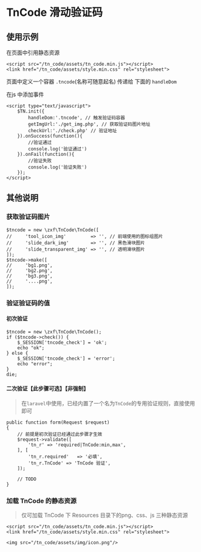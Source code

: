 # TnCode 滑动验证码

## 使用示例

在页面中引用静态资源

```
<script src="/tn_code/assets/tn_code.min.js"></script>
<link href="/tn_code/assets/style.min.css" rel="stylesheet">
```

页面中定义一个容器 `.tncode`(名称可随意起名) 传递给 下面的 `handleDom`

在js 中添加事件

```
<script type="text/javascript">
    $TN.init({
        handleDom:'.tncode', // 触发验证码容器
        getImgUrl:'./get_img.php', // 获取验证码图片地址
        checkUrl:'./check.php' // 验证地址
    }).onSuccess(function(){
        //验证通过
        console.log('验证通过')
    }).onFail(function(){
        //验证失败
        console.log('验证失败')
    });
</script>
```

## 其他说明

### 获取验证码图片

```
$tncode = new \zxf\TnCode\TnCode([
//     'tool_icon_img'         => '', // 前端使用的图标组图片
//     'slide_dark_img'        => '', // 黑色滑块图片
//     'slide_transparent_img' => '', // 透明滑块图片
]);
$tncode->make([
//     'bg1.png',
//     'bg2.png',
//     'bg3.png',
//     '....png',
]);
```

### 验证验证码的值

#### 初次验证

```
$tncode = new \zxf\TnCode\TnCode();
if ($tncode->check()) {
    $_SESSION['tncode_check'] = 'ok';
    echo "ok";
} else {
    $_SESSION['tncode_check'] = 'error';
    echo "error";
}
die;
```

#### 二次验证【此步骤可选】【非强制】

> 在`laravel`中使用，已经内置了一个名为`TnCode`的专用验证规则，直接使用即可

```
public function form(Request $request)
{
    // 前提是初次验证已经通过此步骤才生效
    $request->validate([
        'tn_r' => 'required|TnCode:min,max',
    ], [
        'tn_r.required'   => '必填',
        'tn_r.TnCode' => 'TnCode 验证',
    ]);

    // TODO
}
```

### 加载 TnCode 的静态资源

> 仅可加载 TnCode 下 Resources 目录下的png、css、js 三种静态资源

```
<script src="/tn_code/assets/tn_code.min.js"></script>
<link href="/tn_code/assets/style.min.css" rel="stylesheet">

<img src="/tn_code/assets/img/icon.png"/>
```